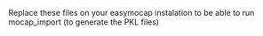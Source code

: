 Replace these files on your easymocap instalation to be able to run mocap_import (to generate the PKL files)
